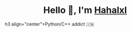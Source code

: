 <h1 align="center" > Hello 👋, I'm <a href="#">Hahalxl</a></h1>
h3 align="center">Python/C++ addict &#127470;&#127475</h3>
